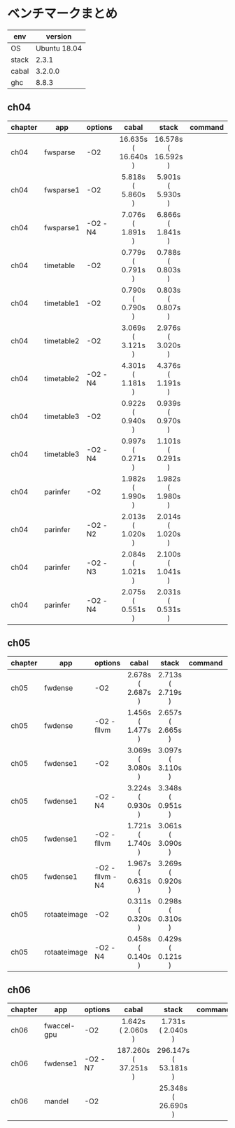 # ベンチマークまとめ

env | version
----|----------
OS | Ubuntu 18.04
stack | 2.3.1
cabal | 3.2.0.0
ghc | 8.8.3

## ch04

chapter |     app      |     options    |          cabal           |          stack           | command | note
--------|--------------|----------------|:------------------------:|:------------------------:|---------|------
ch04    | fwsparse     | -O2            |   16.635s <br>( 16.640s ) | 16.578s <br>( 16.592s )
ch04    | fwsparse1    | -O2            |    5.818s <br>(  5.860s ) |  5.901s <br>(  5.930s )
ch04    | fwsparse1    | -O2 -N4        |    7.076s <br>(  1.891s ) |  6.866s <br>(  1.841s )
ch04    | timetable    | -O2            |    0.779s <br>(  0.791s ) |  0.788s <br>(  0.803s )
ch04    | timetable1   | -O2            |    0.790s <br>(  0.790s ) |  0.803s <br>(  0.807s )
ch04    | timetable2   | -O2            |    3.069s <br>(  3.121s ) |  2.976s <br>(  3.020s )
ch04    | timetable2   | -O2 -N4        |    4.301s <br>(  1.181s ) |  4.376s <br>(  1.191s )
ch04    | timetable3   | -O2            |    0.922s <br>(  0.940s ) |  0.939s <br>(  0.970s )
ch04    | timetable3   | -O2 -N4        |    0.997s <br>(  0.271s ) |  1.101s <br>(  0.291s )
ch04    | parinfer     | -O2            |    1.982s <br>(  1.990s ) |  1.982s <br>(  1.980s )
ch04    | parinfer     | -O2 -N2        |    2.013s <br>(  1.020s ) |  2.014s <br>(  1.020s )
ch04    | parinfer     | -O2 -N3        |    2.084s <br>(  1.021s ) |  2.100s <br>(  1.041s )
ch04    | parinfer     | -O2 -N4        |    2.075s <br>(  0.551s ) |  2.031s <br>(  0.531s )

## ch05

chapter |     app      |     options    |          cabal           |          stack           | command | note
--------|--------------|----------------|:------------------------:|:------------------------:|---------|------
ch05    | fwdense      | -O2            |   2.678s <br>(  2.687s ) |   2.713s <br>(  2.719s )
ch05    | fwdense      | -O2 -fllvm     |   1.456s <br>(  1.477s ) |   2.657s <br>(  2.665s )
ch05    | fwdense1     | -O2            |   3.069s <br>(  3.080s ) |   3.097s <br>(  3.110s )
ch05    | fwdense1     | -O2 -N4        |   3.224s <br>(  0.930s ) |   3.348s <br>(  0.951s )
ch05    | fwdense1     | -O2 -fllvm     |   1.721s <br>(  1.740s ) |   3.061s <br>(  3.090s )
ch05    | fwdense1     | -O2 -fllvm -N4 |   1.967s <br>(  0.631s ) |   3.269s <br>(  0.920s )
ch05    | rotaateimage | -O2            |   0.311s <br>(  0.320s ) |   0.298s <br>(  0.310s )
ch05    | rotaateimage | -O2 -N4        |   0.458s <br>(  0.140s ) |   0.429s <br>(  0.121s )

## ch06 

chapter |     app      |     options    |          cabal           |          stack           | command | note
--------|--------------|----------------|:------------------------:|:------------------------:|---------|------
ch06    | fwaccel-gpu  | -O2            |   1.642s <br>(  2.060s ) |   1.731s <br>(  2.040s )
ch06    | fwdense1     | -O2 -N7        | 187.260s <br>( 37.251s ) | 296.147s <br>( 53.181s )
ch06    | mandel       | -O2            |                          |  25.348s <br>( 26.690s )